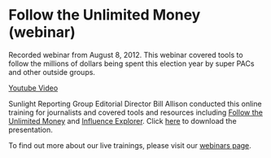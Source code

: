 <h1>Follow the Unlimited Money (webinar)</h1>

Recorded webinar from August 8, 2012. This webinar covered tools to follow the millions of dollars being spent this election year by super PACs and other outside groups.

<a href="http://www.youtube.com/embed/klKMevENyZY">Youtube Video</a>

Sunlight Reporting Group Editorial Director Bill Allison conducted this online training for journalists and covered tools and resources including <a href="http://reporting.sunlightfoundation.com/outside-spending/">Follow the Unlimited Money</a> and <a href="http://influenceexplorer.com/">Influence Explorer</a>. Click <a href="http://www.scribd.com/doc/102396334/Follow-the-Unlimited-Money-Presentation">here</a> to download the presentation.

To find out more about our live trainings, please visit our <a href="http://training.sunlightfoundation.com/events/">webinars page</a>.
